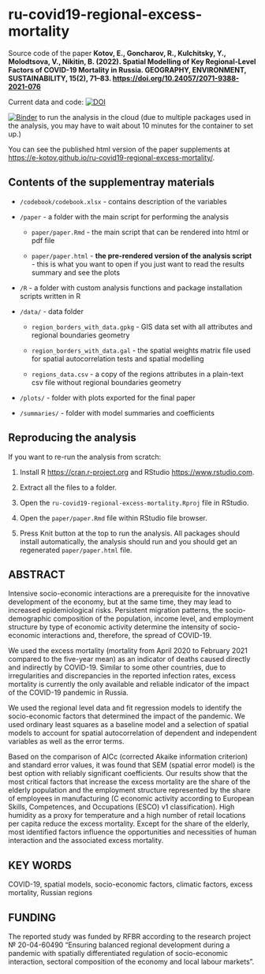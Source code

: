 
<!-- README.md is generated from README.Rmd. Please edit that file -->

# ru-covid19-regional-excess-mortality

<!-- badges: start -->

Source code of the paper **Kotov, E., Goncharov, R., Kulchitsky, Y.,
Molodtsova, V., Nikitin, B. (2022). Spatial Modelling of Key
Regional-Level Factors of COVID-19 Mortality in Russia. GEOGRAPHY,
ENVIRONMENT, SUSTAINABILITY, 15(2), 71–83.
<https://doi.org/10.24057/2071-9388-2021-076>**

Current data and code:
[![DOI](https://zenodo.org/badge/471431313.svg)](https://zenodo.org/badge/latestdoi/471431313)

<!-- github_id received via accessing https://api.github.com/repos/e-kotov/ru-covid19-regional-excess-mortality -->
<!-- badges: end -->

[![Binder](https://mybinder.org/badge_logo.svg)](https://mybinder.org/v2/gh/e-kotov/ru-covid19-regional-excess-mortality/HEAD?urlpath=rstudio)
to run the analysis in the cloud (due to multiple packages used in the
analysis, you may have to wait about 10 minutes for the container to set
up.)

You can see the published html version of the paper supplements at
<https://e-kotov.github.io/ru-covid19-regional-excess-mortality/>.

## Contents of the supplementray materials

-   `/codebook/codebook.xlsx` - contains description of the variables

-   `/paper` - a folder with the main script for performing the analysis

    -   `paper/paper.Rmd` - the main script that can be rendered into
        html or pdf file

    -   `paper/paper.html` - **the pre-rendered version of the analysis
        script** - this is what you want to open if you just want to
        read the results summary and see the plots

-   `/R` - a folder with custom analysis functions and package
    installation scripts written in R

-   `/data/` - data folder

    -   `region_borders_with_data.gpkg` - GIS data set with all
        attributes and regional boundaries geometry

    -   `region_borders_with_data.gal` - the spatial weights matrix file
        used for spatial autocorrelation tests and spatial modelling

    -   `regions_data.csv` - a copy of the regions attributes in a
        plain-text csv file without regional boundaries geometry

-   `/plots/` - folder with plots exported for the final paper

-   `/summaries/` - folder with model summaries and coefficients

## Reproducing the analysis

If you want to re-run the analysis from scratch:

1.  Install R <https://cran.r-project.org> and RStudio
    <https://www.rstudio.com>.

2.  Extract all the files to a folder.

3.  Open the `ru-covid19-regional-excess-mortality.Rproj` file in
    RStudio.

4.  Open the `paper/paper.Rmd` file within RStudio file browser.

5.  Press Knit button at the top to run the analysis. All packages
    should install automatically, the analysis should run and you should
    get an regenerated `paper/paper.html` file.

## ABSTRACT

Intensive socio-economic interactions are a prerequisite for the
innovative development of the economy, but at the same time, they may
lead to increased epidemiological risks. Persistent migration patterns,
the socio-demographic composition of the population, income level, and
employment structure by type of economic activity determine the
intensity of socio-economic interactions and, therefore, the spread of
COVID-19.

We used the excess mortality (mortality from April 2020 to February 2021
compared to the five-year mean) as an indicator of deaths caused
directly and indirectly by COVID-19. Similar to some other countries,
due to irregularities and discrepancies in the reported infection rates,
excess mortality is currently the only available and reliable indicator
of the impact of the COVID-19 pandemic in Russia.

We used the regional level data and fit regression models to identify
the socio-economic factors that determined the impact of the pandemic.
We used ordinary least squares as a baseline model and a selection of
spatial models to account for spatial autocorrelation of dependent and
independent variables as well as the error terms.

Based on the comparison of AICc (corrected Akaike information criterion)
and standard error values, it was found that SEM (spatial error model)
is the best option with reliably significant coefficients. Our results
show that the most critical factors that increase the excess mortality
are the share of the elderly population and the employment structure
represented by the share of employees in manufacturing (C economic
activity according to European Skills, Competences, and Occupations
(ESCO) v1 classification). High humidity as a proxy for temperature and
a high number of retail locations per capita reduce the excess
mortality. Except for the share of the elderly, most identified factors
influence the opportunities and necessities of human interaction and the
associated excess mortality.

## KEY WORDS

COVID-19, spatial models, socio-economic factors, climatic factors,
excess mortality, Russian regions

## FUNDING

The reported study was funded by RFBR according to the research project
№ 20-04-60490 “Ensuring balanced regional development during a pandemic
with spatially differentiated regulation of socio-economic interaction,
sectoral composition of the economy and local labour markets”.
